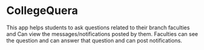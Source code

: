 # CollegeQuera
This app helps students to ask questions related to their branch faculties and Can view the messages/notifications posted by them.
Faculties can see the question and can answer that question and can post notifications.
